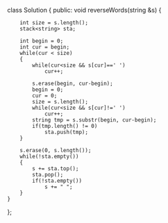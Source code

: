 class Solution {
public:
    void reverseWords(string &s) {
        
        int size = s.length();
        stack<string> sta;
        
        int begin = 0;
        int cur = begin;
        while(cur < size)
        {
            while(cur<size && s[cur]==' ')
                cur++;
            
            s.erase(begin, cur-begin);
            begin = 0;
            cur = 0;
            size = s.length();
            while(cur<size && s[cur]!=' ')
                cur++;
            string tmp = s.substr(begin, cur-begin);
            if(tmp.length() != 0)
                sta.push(tmp);
        }
        
        s.erase(0, s.length());
        while(!sta.empty())
        {
            s += sta.top();
            sta.pop();
            if(!sta.empty())
                s += " ";
        }
    }
};

